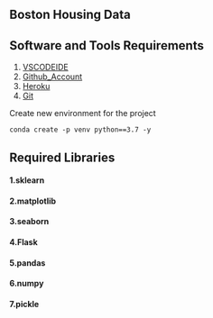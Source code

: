 ## Boston Housing Data
## Software and Tools Requirements 
1. [VSCODEIDE](https://code.visualstudio.com/download)
2. [Github_Account](www.github.com)
3. [Heroku](https://www.heroku.com/)
4. [Git](https://git-scm.com/download/win)

Create new environment for the project

``` 
conda create -p venv python==3.7 -y
```
## Required Libraries
#### 1.sklearn
#### 2.matplotlib
#### 3.seaborn
#### 4.Flask
#### 5.pandas
#### 6.numpy
#### 7.pickle
